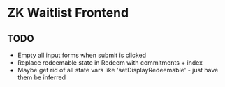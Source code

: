 # ZK Waitlist Frontend

## TODO
- Empty all input forms when submit is clicked
- Replace redeemable state in Redeem with commitments + index
- Maybe get rid of all state vars like 'setDisplayRedeemable' - just have them be inferred